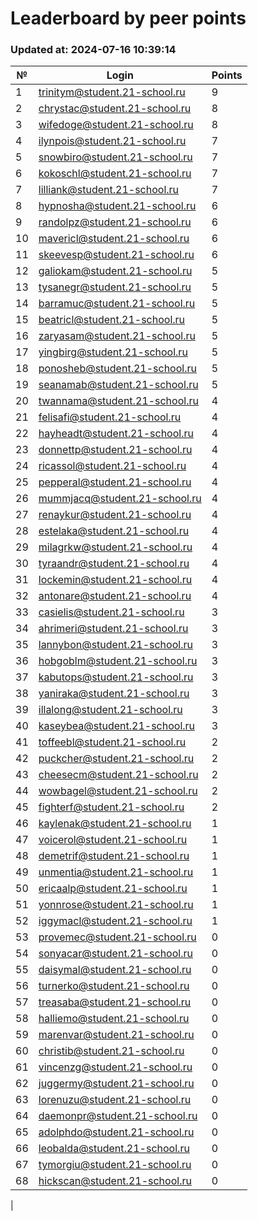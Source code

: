 # Leaderboard by peer points

### Updated at: 2024-07-16 10:39:14

| № | Login | Points |
|---|-------|--------|
|1|trinitym@student.21-school.ru|9|
|2|chrystac@student.21-school.ru|8|
|3|wifedoge@student.21-school.ru|8|
|4|ilynpois@student.21-school.ru|7|
|5|snowbiro@student.21-school.ru|7|
|6|kokoschl@student.21-school.ru|7|
|7|lilliank@student.21-school.ru|7|
|8|hypnosha@student.21-school.ru|6|
|9|randolpz@student.21-school.ru|6|
|10|mavericl@student.21-school.ru|6|
|11|skeevesp@student.21-school.ru|6|
|12|galiokam@student.21-school.ru|5|
|13|tysanegr@student.21-school.ru|5|
|14|barramuc@student.21-school.ru|5|
|15|beatricl@student.21-school.ru|5|
|16|zaryasam@student.21-school.ru|5|
|17|yingbirg@student.21-school.ru|5|
|18|ponosheb@student.21-school.ru|5|
|19|seanamab@student.21-school.ru|5|
|20|twannama@student.21-school.ru|4|
|21|felisafi@student.21-school.ru|4|
|22|hayheadt@student.21-school.ru|4|
|23|donnettp@student.21-school.ru|4|
|24|ricassol@student.21-school.ru|4|
|25|pepperal@student.21-school.ru|4|
|26|mummjacq@student.21-school.ru|4|
|27|renaykur@student.21-school.ru|4|
|28|estelaka@student.21-school.ru|4|
|29|milagrkw@student.21-school.ru|4|
|30|tyraandr@student.21-school.ru|4|
|31|lockemin@student.21-school.ru|4|
|32|antonare@student.21-school.ru|4|
|33|casielis@student.21-school.ru|3|
|34|ahrimeri@student.21-school.ru|3|
|35|lannybon@student.21-school.ru|3|
|36|hobgoblm@student.21-school.ru|3|
|37|kabutops@student.21-school.ru|3|
|38|yaniraka@student.21-school.ru|3|
|39|illalong@student.21-school.ru|3|
|40|kaseybea@student.21-school.ru|3|
|41|toffeebl@student.21-school.ru|2|
|42|puckcher@student.21-school.ru|2|
|43|cheesecm@student.21-school.ru|2|
|44|wowbagel@student.21-school.ru|2|
|45|fighterf@student.21-school.ru|2|
|46|kaylenak@student.21-school.ru|1|
|47|voicerol@student.21-school.ru|1|
|48|demetrif@student.21-school.ru|1|
|49|unmentia@student.21-school.ru|1|
|50|ericaalp@student.21-school.ru|1|
|51|yonnrose@student.21-school.ru|1|
|52|iggymacl@student.21-school.ru|1|
|53|provemec@student.21-school.ru|0|
|54|sonyacar@student.21-school.ru|0|
|55|daisymal@student.21-school.ru|0|
|56|turnerko@student.21-school.ru|0|
|57|treasaba@student.21-school.ru|0|
|58|halliemo@student.21-school.ru|0|
|59|marenvar@student.21-school.ru|0|
|60|christib@student.21-school.ru|0|
|61|vincenzg@student.21-school.ru|0|
|62|juggermy@student.21-school.ru|0|
|63|lorenuzu@student.21-school.ru|0|
|64|daemonpr@student.21-school.ru|0|
|65|adolphdo@student.21-school.ru|0|
|66|leobalda@student.21-school.ru|0|
|67|tymorgiu@student.21-school.ru|0|
|68|hickscan@student.21-school.ru|0|
|
